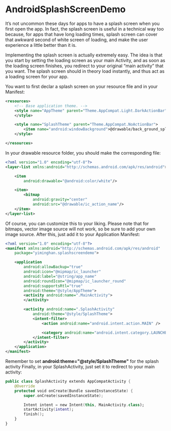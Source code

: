 # AndroidSplashScreenDemo
It’s not uncommon these days for apps to have a splash screen when you first open the app. In fact, the splash screen is useful in a technical way too because, for apps that have long loading times, splash screen can cover that awkward second of white screen of loading, and make the user experience a little better than it is.

Implementing the splash screen is actually extremely easy. The idea is that you start by setting the loading screen as your main Activity, and as soon as the loading screen finishes, you redirect to your original “main activity” that you want. The splash screen should in theory load instantly, and thus act as a loading screen for your app.

You want to first declar a splash screen on your resource file and in your Manifest:

```xml
<resources>
    <!-- Base application theme. -->
    <style name="AppTheme" parent="Theme.AppCompat.Light.DarkActionBar">
    </style>

    <style name="SplashTheme" parent="Theme.AppCompat.NoActionBar">
        <item name="android:windowBackground">@drawable/back_ground_splash</item>
    </style>

</resources>
```

In your drawable resource folder, you should make the corresponding file:

```xml
<?xml version="1.0" encoding="utf-8"?>
<layer-list xmlns:android="http://schemas.android.com/apk/res/android">

    <item
        android:drawable="@android:color/white"/>

    <item>
        <bitmap
            android:gravity="center"
            android:src="@drawable/ic_action_name"/>
    </item>
</layer-list>
```

Of course, you can customize this to your liking.  Please note that for bitmaps, vector image source will not work, so be sure to add your own image source.  After this, just add it to your Application Manifest:

```xml
<?xml version="1.0" encoding="utf-8"?>
<manifest xmlns:android="http://schemas.android.com/apk/res/android"
    package="yiminghan.splashscreendemo">

    <application
        android:allowBackup="true"
        android:icon="@mipmap/ic_launcher"
        android:label="@string/app_name"
        android:roundIcon="@mipmap/ic_launcher_round"
        android:supportsRtl="true"
        android:theme="@style/AppTheme">
        <activity android:name=".MainActivity">
        </activity>

        <activity android:name=".SplashActivity"
            android:theme="@style/SplashTheme">
            <intent-filter>
                <action android:name="android.intent.action.MAIN" />

                <category android:name="android.intent.category.LAUNCHER" />
            </intent-filter>
        </activity>
    </application>
</manifest>
```

Remember to set **android:theme="@style/SplashTheme"** for the splash activity
Finally, in your SplashActivity, just set it to redirect to your main activity:

```kotlin
public class SplashActivity extends AppCompatActivity {
    @Override
    protected void onCreate(Bundle savedInstanceState) {
        super.onCreate(savedInstanceState);

        Intent intent = new Intent(this, MainActivity.class);
        startActivity(intent);
        finish();
    }
}
```




